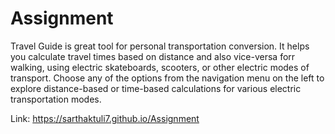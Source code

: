 # Assignment
Travel Guide is great tool for personal transportation conversion. 
It helps you calculate travel times based on distance and also vice-versa forr walking, using electric skateboards, scooters, or other electric modes of transport.
Choose any of the options from the navigation menu on the left to explore distance-based or time-based calculations for various electric transportation modes.

Link: https://sarthaktuli7.github.io/Assignment
